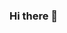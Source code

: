 ### Hi there 👋

<!--
**Aylisa01/Aylisa01** is a ✨ _special_ ✨ repository because its `README.md` (this file) appears on your GitHub profile.

Here are some ideas to get you started:

- 🔭 I’m currently working on a lot of projects, contributions are welcome.
- 🌱 I’m currently learning html and css with js.
- 👯 I’m looking to collaborate on website development
- 🤔 I’m looking for help with ...
- 💬 Ask me about ...
- 📫 How to reach me: ...
- 😄 Pronouns: ...
- ⚡ Fun fact: ...
-->

